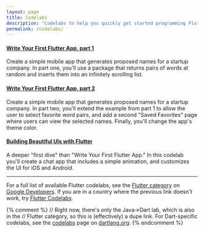 ```yaml
---
layout: page
title: Codelabs
description: "Codelabs to help you quickly get started programming Flutter."
permalink: /codelabs/
---
```


#### [Write Your First Flutter App, part 1](https://codelabs.developers.google.com/codelabs/first-flutter-app-pt1/)

Create a simple mobile app that generates proposed names for a startup
company. In part one, you'll use a package that returns pairs of words
at random and inserts them into an infinitely scrolling list.

#### [Write Your First Flutter App, part 2](https://codelabs.developers.google.com/codelabs/first-flutter-app-pt2/)

Create a simple mobile app that generates proposed names for a startup
company. In part two, you'll extend the example from part 1 to allow
the user to select favorite word pairs, and add a second "Saved Favorites"
page where users can view the selected names.
Finally, you'll change the app's theme color.

#### [Building Beautiful UIs with Flutter](https://codelabs.developers.google.com/codelabs/flutter)

A deeper "first dive" than "Write Your First Flutter App." In this codelab
you'll create a chat app that includes a simple animation, and customizes
the UI for iOS and Android.

---

For a full list of available Flutter codelabs, see the
[Flutter category](https://codelabs.developers.google.com/?cat=Flutter)
on [Google Developers](https://codelabs.developers.google.com/).
If you are in a country where the previous link doesn't work, try
[Flutter Codelabs](https://codelabs.flutter-io.cn/).

{% comment %}
// Right now, there's only the Java->Dart lab, which is also in the
// Flutter category, so this is (effectively) a dupe link.
For Dart-specific codelabs, see the
[codelabs](https://www.dartlang.org/codelabs) page on
[dartlang.org](https://www.dartlang.org/).
{% endcomment %}
